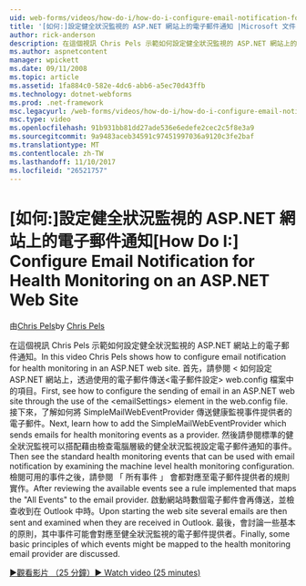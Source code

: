 ```yaml
---
uid: web-forms/videos/how-do-i/how-do-i-configure-email-notification-for-health-monitoring-on-an-aspnet-web-site
title: '[如何:]設定健全狀況監視的 ASP.NET 網站上的電子郵件通知 |Microsoft 文件'
author: rick-anderson
description: 在這個視訊 Chris Pels 示範如何設定健全狀況監視的 ASP.NET 網站上的電子郵件通知。 首先，請參閱 < 如何設定傳送電子...
ms.author: aspnetcontent
manager: wpickett
ms.date: 09/11/2008
ms.topic: article
ms.assetid: 1fa884c0-582e-4dc6-abb6-a5ec70d43ffb
ms.technology: dotnet-webforms
ms.prod: .net-framework
msc.legacyurl: /web-forms/videos/how-do-i/how-do-i-configure-email-notification-for-health-monitoring-on-an-aspnet-web-site
msc.type: video
ms.openlocfilehash: 91b931bb81dd27ade536e6edefe2cec2c5f8e3a9
ms.sourcegitcommit: 9a9483aceb34591c97451997036a9120c3fe2baf
ms.translationtype: MT
ms.contentlocale: zh-TW
ms.lasthandoff: 11/10/2017
ms.locfileid: "26521757"
---
```

<a name="how-do-i-configure-email-notification-for-health-monitoring-on-an-aspnet-web-site"></a><span data-ttu-id="822bc-104">[如何:]設定健全狀況監視的 ASP.NET 網站上的電子郵件通知</span><span class="sxs-lookup"><span data-stu-id="822bc-104">[How Do I:] Configure Email Notification for Health Monitoring on an ASP.NET Web Site</span></span>
====================
<span data-ttu-id="822bc-105">由[Chris Pels](https://twitter.com/chrispels)</span><span class="sxs-lookup"><span data-stu-id="822bc-105">by [Chris Pels](https://twitter.com/chrispels)</span></span>

<span data-ttu-id="822bc-106">在這個視訊 Chris Pels 示範如何設定健全狀況監視的 ASP.NET 網站上的電子郵件通知。</span><span class="sxs-lookup"><span data-stu-id="822bc-106">In this video Chris Pels shows how to configure email notification for health monitoring in an ASP.NET web site.</span></span> <span data-ttu-id="822bc-107">首先，請參閱 < 如何設定 ASP.NET 網站上，透過使用的電子郵件傳送&lt;電子郵件設定&gt; web.config 檔案中的項目。</span><span class="sxs-lookup"><span data-stu-id="822bc-107">First, see how to configure the sending of email in an ASP.NET web site through the use of the &lt;emailSettings&gt; element in the web.config file.</span></span> <span data-ttu-id="822bc-108">接下來，了解如何將 SimpleMailWebEventProvider 傳送健康監視事件提供者的電子郵件。</span><span class="sxs-lookup"><span data-stu-id="822bc-108">Next, learn how to add the SimpleMailWebEventProvider which sends emails for health monitoring events as a provider.</span></span> <span data-ttu-id="822bc-109">然後請參閱標準的健全狀況監視可以搭配藉由檢查電腦層級的健全狀況監視設定電子郵件通知的事件。</span><span class="sxs-lookup"><span data-stu-id="822bc-109">Then see the standard health monitoring events that can be used with email notification by examining the machine level health monitoring configuration.</span></span> <span data-ttu-id="822bc-110">檢閱可用的事件之後，請參閱 「 所有事件 」 會都對應至電子郵件提供者的規則實作。</span><span class="sxs-lookup"><span data-stu-id="822bc-110">After reviewing the available events see a rule implemented that maps the "All Events" to the email provider.</span></span> <span data-ttu-id="822bc-111">啟動網站時數個電子郵件會再傳送，並檢查收到在 Outlook 中時。</span><span class="sxs-lookup"><span data-stu-id="822bc-111">Upon starting the web site several emails are then sent and examined when they are received in Outlook.</span></span> <span data-ttu-id="822bc-112">最後，會討論一些基本的原則，其中事件可能會對應至健全狀況監視的電子郵件提供者。</span><span class="sxs-lookup"><span data-stu-id="822bc-112">Finally, some basic principles of which events might be mapped to the health monitoring email provider are discussed.</span></span>

[<span data-ttu-id="822bc-113">&#9654;觀看影片 （25 分鐘）</span><span class="sxs-lookup"><span data-stu-id="822bc-113">&#9654; Watch video (25 minutes)</span></span>](https://channel9.msdn.com/Blogs/ASP-NET-Site-Videos/how-do-i-configure-email-notification-for-health-monitoring-on-an-aspnet-web-site)
